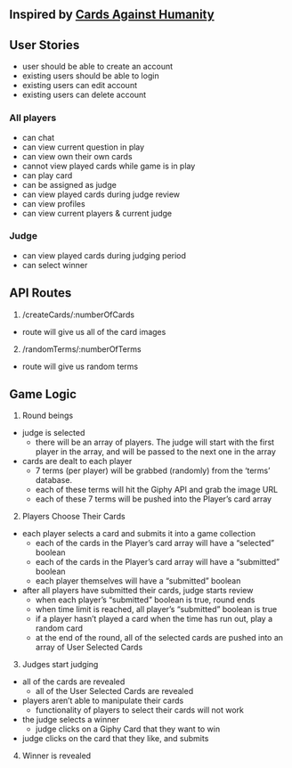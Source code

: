 ## Inspired by [Cards Against Humanity](https://en.wikipedia.org/wiki/Cards_Against_Humanity)

## User Stories
* user should be able to create an account
* existing users should be able to login
* existing users can edit account
* existing users can delete account

### All players
* can chat
* can view current question in play
* can view own their own cards
* cannot view played cards while game is in play
* can play card
* can be assigned as judge
* can view played cards during judge review
* can view profiles
* can view current players & current judge

### Judge
* can view played cards during judging period
* can select winner

## API Routes
1. /createCards/:numberOfCards
  - route will give us all of the card images
2. /randomTerms/:numberOfTerms
  - route will give us random terms

## Game Logic
1. Round beings
- judge is selected
  - there will be an array of players. The judge will start with the first player in the array, and will be passed to the next one in the array
- cards are dealt to each player
  - 7 terms (per player) will be grabbed (randomly) from the ‘terms’ database.
  - each of these terms will hit the Giphy API and grab the image URL
  - each of these 7 terms will be pushed into the Player’s card array
2. Players Choose Their Cards
- each player selects a card and submits it into a game collection
  - each of the cards in the Player’s card array will have a “selected” boolean
  - each of the cards in the Player’s card array will have a “submitted” boolean
  - each player themselves will have a “submitted” boolean
- after all players have submitted their cards, judge starts review
   - when each player’s “submitted” boolean is true, round ends
   - when time limit is reached, all player’s “submitted” boolean is true
   - if a player hasn’t played a card when the time has run out, play a random card
   - at the end of the round, all of the selected cards are pushed into an array of User Selected Cards
3. Judges start judging
- all of the cards are revealed
    - all of the User Selected Cards are revealed
- players aren’t able to manipulate their cards
    - functionality of players to select their cards will not work
- the judge selects a winner
    - judge clicks on a Giphy Card that they want to win
- judge clicks on the card that they like, and submits
4. Winner is revealed
